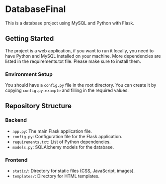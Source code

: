 # DatabaseFinal
This is a database project using MySQL and Python with Flask.

## Getting Started
The project is a web application, if you want to run it locally, you need to have Python and MySQL installed on your machine. More dependencies are listed in the requirements.txt file. Please make sure to install them.

### Environment Setup
You should have a `config.py` file in the root directory. You can create it by copying `config.py.example` and filling in the required values.

## Repository Structure

### Backend
- `app.py`: The main Flask application file.
- `config.py`: Configuration file for the Flask application.
- `requirements.txt`: List of Python dependencies.
- `models.py`: SQLAlchemy models for the database.

### Frontend
- `static/`: Directory for static files (CSS, JavaScript, images).
- `templates/`: Directory for HTML templates.